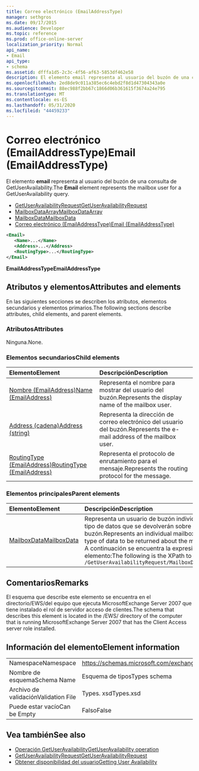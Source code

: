 ```yaml
---
title: Correo electrónico (EmailAddressType)
manager: sethgros
ms.date: 09/17/2015
ms.audience: Developer
ms.topic: reference
ms.prod: office-online-server
localization_priority: Normal
api_name:
- Email
api_type:
- schema
ms.assetid: dfffa1d5-2c3c-4f56-af63-5853df462e58
description: El elemento email representa al usuario del buzón de una consulta de GetUserAvailability.
ms.openlocfilehash: 2ed8de9c011a385ec6c4ebd2f8d1d47304343a0e
ms.sourcegitcommit: 88ec988f2bb67c1866d06b361615f3674a24e795
ms.translationtype: MT
ms.contentlocale: es-ES
ms.lasthandoff: 05/31/2020
ms.locfileid: "44459233"
---
```

# <a name="email-emailaddresstype"></a><span data-ttu-id="59c76-103">Correo electrónico (EmailAddressType)</span><span class="sxs-lookup"><span data-stu-id="59c76-103">Email (EmailAddressType)</span></span>

<span data-ttu-id="59c76-104">El elemento **email** representa al usuario del buzón de una consulta de GetUserAvailability.</span><span class="sxs-lookup"><span data-stu-id="59c76-104">The **Email** element represents the mailbox user for a GetUserAvailability query.</span></span> 
  
- [<span data-ttu-id="59c76-105">GetUserAvailabilityRequest</span><span class="sxs-lookup"><span data-stu-id="59c76-105">GetUserAvailabilityRequest</span></span>](getuseravailabilityrequest.md)  
- [<span data-ttu-id="59c76-106">MailboxDataArray</span><span class="sxs-lookup"><span data-stu-id="59c76-106">MailboxDataArray</span></span>](mailboxdataarray.md) 
- [<span data-ttu-id="59c76-107">MailboxData</span><span class="sxs-lookup"><span data-stu-id="59c76-107">MailboxData</span></span>](mailboxdata.md) 
- [<span data-ttu-id="59c76-108">Correo electrónico (EmailAddressType)</span><span class="sxs-lookup"><span data-stu-id="59c76-108">Email (EmailAddressType)</span></span>](email-emailaddresstype.md)
  
```xml
<Email>
   <Name>...</Name>
   <Address>...</Address>
   <RoutingType>...</RoutingType>
</Email>
```

 <span data-ttu-id="59c76-109">**EmailAddressType**</span><span class="sxs-lookup"><span data-stu-id="59c76-109">**EmailAddressType**</span></span>
## <a name="attributes-and-elements"></a><span data-ttu-id="59c76-110">Atributos y elementos</span><span class="sxs-lookup"><span data-stu-id="59c76-110">Attributes and elements</span></span>

<span data-ttu-id="59c76-111">En las siguientes secciones se describen los atributos, elementos secundarios y elementos primarios.</span><span class="sxs-lookup"><span data-stu-id="59c76-111">The following sections describe attributes, child elements, and parent elements.</span></span>
  
### <a name="attributes"></a><span data-ttu-id="59c76-112">Atributos</span><span class="sxs-lookup"><span data-stu-id="59c76-112">Attributes</span></span>

<span data-ttu-id="59c76-113">Ninguna.</span><span class="sxs-lookup"><span data-stu-id="59c76-113">None.</span></span>
  
### <a name="child-elements"></a><span data-ttu-id="59c76-114">Elementos secundarios</span><span class="sxs-lookup"><span data-stu-id="59c76-114">Child elements</span></span>

|<span data-ttu-id="59c76-115">**Elemento**</span><span class="sxs-lookup"><span data-stu-id="59c76-115">**Element**</span></span>|<span data-ttu-id="59c76-116">**Descripción**</span><span class="sxs-lookup"><span data-stu-id="59c76-116">**Description**</span></span>|
|:-----|:-----|
|[<span data-ttu-id="59c76-117">Nombre (EmailAddress)</span><span class="sxs-lookup"><span data-stu-id="59c76-117">Name (EmailAddress)</span></span>](name-emailaddress.md) <br/> |<span data-ttu-id="59c76-118">Representa el nombre para mostrar del usuario del buzón.</span><span class="sxs-lookup"><span data-stu-id="59c76-118">Represents the display name of the mailbox user.</span></span>  <br/> |
|[<span data-ttu-id="59c76-119">Address (cadena)</span><span class="sxs-lookup"><span data-stu-id="59c76-119">Address (string)</span></span>](address-string.md) <br/> |<span data-ttu-id="59c76-120">Representa la dirección de correo electrónico del usuario del buzón.</span><span class="sxs-lookup"><span data-stu-id="59c76-120">Represents the e-mail address of the mailbox user.</span></span>  <br/> |
|[<span data-ttu-id="59c76-121">RoutingType (EmailAddress)</span><span class="sxs-lookup"><span data-stu-id="59c76-121">RoutingType (EmailAddress)</span></span>](routingtype-emailaddress.md) <br/> |<span data-ttu-id="59c76-122">Representa el protocolo de enrutamiento para el mensaje.</span><span class="sxs-lookup"><span data-stu-id="59c76-122">Represents the routing protocol for the message.</span></span>  <br/> |
   
### <a name="parent-elements"></a><span data-ttu-id="59c76-123">Elementos principales</span><span class="sxs-lookup"><span data-stu-id="59c76-123">Parent elements</span></span>

|<span data-ttu-id="59c76-124">**Elemento**</span><span class="sxs-lookup"><span data-stu-id="59c76-124">**Element**</span></span>|<span data-ttu-id="59c76-125">**Descripción**</span><span class="sxs-lookup"><span data-stu-id="59c76-125">**Description**</span></span>|
|:-----|:-----|
|[<span data-ttu-id="59c76-126">MailboxData</span><span class="sxs-lookup"><span data-stu-id="59c76-126">MailboxData</span></span>](mailboxdata.md) <br/> |<span data-ttu-id="59c76-127">Representa un usuario de buzón individual y opciones para el tipo de datos que se devolverán sobre el usuario del buzón.</span><span class="sxs-lookup"><span data-stu-id="59c76-127">Represents an individual mailbox user and options for the type of data to be returned about the mailbox user.</span></span>  <br/> <span data-ttu-id="59c76-128">A continuación se encuentra la expresión XPath de este elemento:</span><span class="sxs-lookup"><span data-stu-id="59c76-128">The following is the XPath to this element:</span></span>  <br/>  `/GetUserAvailabilityRequest/MailboxDataArray[i]/MailboxData` <br/> |
   
## <a name="remarks"></a><span data-ttu-id="59c76-129">Comentarios</span><span class="sxs-lookup"><span data-stu-id="59c76-129">Remarks</span></span>

<span data-ttu-id="59c76-130">El esquema que describe este elemento se encuentra en el directorio/EWS/del equipo que ejecuta MicrosoftExchange Server 2007 que tiene instalado el rol de servidor acceso de clientes.</span><span class="sxs-lookup"><span data-stu-id="59c76-130">The schema that describes this element is located in the /EWS/ directory of the computer that is running MicrosoftExchange Server 2007 that has the Client Access server role installed.</span></span>
  
## <a name="element-information"></a><span data-ttu-id="59c76-131">Información del elemento</span><span class="sxs-lookup"><span data-stu-id="59c76-131">Element information</span></span>

|||
|:-----|:-----|
|<span data-ttu-id="59c76-132">Namespace</span><span class="sxs-lookup"><span data-stu-id="59c76-132">Namespace</span></span>  <br/> |https://schemas.microsoft.com/exchange/services/2006/types  <br/> |
|<span data-ttu-id="59c76-133">Nombre de esquema</span><span class="sxs-lookup"><span data-stu-id="59c76-133">Schema Name</span></span>  <br/> |<span data-ttu-id="59c76-134">Esquema de tipos</span><span class="sxs-lookup"><span data-stu-id="59c76-134">Types schema</span></span>  <br/> |
|<span data-ttu-id="59c76-135">Archivo de validación</span><span class="sxs-lookup"><span data-stu-id="59c76-135">Validation File</span></span>  <br/> |<span data-ttu-id="59c76-136">Types. xsd</span><span class="sxs-lookup"><span data-stu-id="59c76-136">Types.xsd</span></span>  <br/> |
|<span data-ttu-id="59c76-137">Puede estar vacío</span><span class="sxs-lookup"><span data-stu-id="59c76-137">Can be Empty</span></span>  <br/> |<span data-ttu-id="59c76-138">Falso</span><span class="sxs-lookup"><span data-stu-id="59c76-138">False</span></span>  <br/> |
   
## <a name="see-also"></a><span data-ttu-id="59c76-139">Vea también</span><span class="sxs-lookup"><span data-stu-id="59c76-139">See also</span></span>

- [<span data-ttu-id="59c76-140">Operación GetUserAvailability</span><span class="sxs-lookup"><span data-stu-id="59c76-140">GetUserAvailability operation</span></span>](getuseravailability-operation.md)  
- [<span data-ttu-id="59c76-141">GetUserAvailabilityRequest</span><span class="sxs-lookup"><span data-stu-id="59c76-141">GetUserAvailabilityRequest</span></span>](getuseravailabilityrequest.md)
- [<span data-ttu-id="59c76-142">Obtener disponibilidad del usuario</span><span class="sxs-lookup"><span data-stu-id="59c76-142">Getting User Availability</span></span>](https://msdn.microsoft.com/library/d4133fcb-9b0f-4e6b-aadf-a389da83516a%28Office.15%29.aspx)

